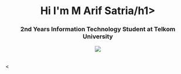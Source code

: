 <h1 align="center">Hi I'm M Arif Satria/h1>

 <h3 align="center"> 2nd Years Information Technology Student at Telkom University </h3>
 <div align="Center"> <img src="https://tenor.com/id/view/gojo-gojo-satoru-domain-expansion-ryoiki-tenkai-unlimited-void-gif-143352485371764165"></div>

 <br>

 <

<!--
**M Arif Satria ** is a ✨Android Developer ✨ repository because its `README.md` (this file) appears on your GitHub profile.

Here are some ideas to get you started:

- 🔭 I’m currently working on ...
- 🌱 I’m currently learning ...
- 👯 I’m looking to collaborate on ...
- 🤔 I’m looking for help with ...
- 💬 Ask me about ...
- 📫 How to reach me: ...
- 😄 Pronouns: ...
- ⚡ Fun fact: ...
-->
